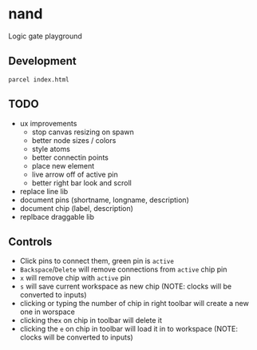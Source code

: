 # nand

Logic gate playground

## Development

```
parcel index.html
```

## TODO

 - ux improvements
	 - stop canvas resizing on spawn
	 - better node sizes / colors
	 - style atoms
	 - better connectin points
	 - place new element
	 - live arrow off of active pin
	 - better right bar look and scroll
 - replace line lib
 - document pins (shortname, longname, description)
 - document chip (label, description)
 - replbace draggable lib

## Controls

 - Click pins to connect them, green pin is `active`
 - `Backspace`/`Delete` will remove connections from `active` chip pin
 - `x` will remove chip with `active` pin
 - `s` will save current workspace as new chip (NOTE: clocks will be converted to inputs)
 - clicking or typing the number of chip in right toolbar will create a new  one in worspace
 - clicking the`x` on chip in toolbar will delete it
 - clicking the `e` on chip in toolbar will load it in to workspace (NOTE: clocks will be converted to inputs)

